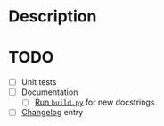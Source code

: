 # Description


# TODO

<!-- Use <del></del> for items that are not required for this PR -->

- [ ] Unit tests
- [ ] Documentation
    - [ ] [Run `build.py`](../gendocs/build.py) for new docstrings
- [ ] [Changelog](CHANGELOG.md) entry
